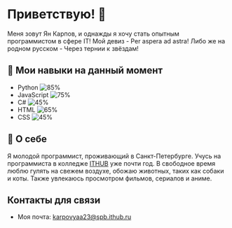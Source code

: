 # Приветствую! 👋

Меня зовут Ян Карпов, и однажды я хочу стать опытным программистом в сфере IT! Мой девиз - Per aspera ad astra! Либо же на родном русском - Через тернии к звёздам!

## 🔧 Мои навыки на данный момент
- Python ![85%](https://progress-bar.dev/85/)
- JavaScript ![75%](https://progress-bar.dev/75/)
- С# ![45%](https://progress-bar.dev/45/)
- HTML ![65%](https://progress-bar.dev/65/)
- CSS ![45%](https://progress-bar.dev/45/)

## 🐺 О себе
Я молодой программист, проживающий в Санкт-Петербурге. Учусь на программиста в колледже [ITHUB](https://spb.ithub.ru/) уже почти год. В свободное время люблю гулять на свежем воздухе, обожаю животных, таких как собаки и коты. Также увлекаюсь просмотром фильмов, сериалов и аниме.

## Контакты для связи
- Моя почта: [karpovyaa23@spb.ithub.ru](mailto:karpovyaa23@spb.ithub.ru)


